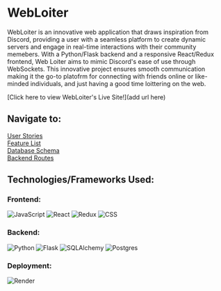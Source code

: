 # WebLoiter

WebLoiter is an innovative web application that draws inspiration from Discord, providing a user with a seamless platform to create dynamic servers and engage in real-time interactions with their community memebers. With a Python/Flask backend and a responsive React/Redux frontend, Web Loiter aims to mimic Discord's ease of use through WebSockets. This innovative project ensures smooth communication making it the go-to platofrm for connecting with friends online or like-minded individuals, and just having a good time loittering on the web.


[Click here to view WebLoiter's Live Site!](add url here)


## Navigate to:

[User Stories](https://github.com/PKTristan/WebLoiter/wiki/User-Stories)\
[Feature List](https://github.com/PKTristan/WebLoiter/wiki/Features-List)\
[Database Schema](https://github.com/PKTristan/WebLoiter/wiki/Database-Schema)\
[Backend Routes](https://github.com/PKTristan/WebLoiter/wiki/Backend-Routes)


## Technologies/Frameworks Used:

### Frontend:
![JavaScript](https://img.shields.io/badge/Javascript-F7DF1E?style=for-the-badge&logo=javascript&logoColor=black)
![React](https://img.shields.io/badge/react-676E77?style=for-the-badge&logo=react&logoColor=#61DAFB)
![Redux](https://img.shields.io/badge/Redux-764ABC?style=for-the-badge&logo=redux&logoColor=white)
![CSS](https://img.shields.io/badge/CSS-1572B6?style=for-the-badge&logo=css&logoColor=white)

### Backend:
![Python](https://img.shields.io/badge/Python-4081B3?style=for-the-badge&logo=python&logoColor=ffe66a)
![Flask](https://img.shields.io/badge/Flask-000000?style=for-the-badge&logo=flask&logoColor=white)
![SQLAlchemy](https://img.shields.io/badge/-SQLAlchemy-D71F00?style=for-the-badge)
![Postgres](https://img.shields.io/badge/Postgres-4169E1?style=for-the-badge&logo=postgresql&logoColor=white)


### Deployment:
![Render](https://img.shields.io/badge/Render-46E3B7?style=for-the-badge&logo=render&logoColor=white)



